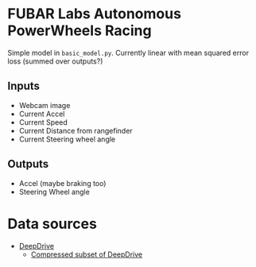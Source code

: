 # FUBAR Labs Autonomous PowerWheels Racing

Simple model in `basic_model.py`.  Currently linear with mean squared error loss (summed over outputs?)

## Inputs

* Webcam image
* Current Accel
* Current Speed
* Current Distance from rangefinder
* Current Steering wheel angle

## Outputs

* Accel (maybe braking too)
* Steering Wheel angle

# Data sources

* [DeepDrive](http://deepdrive.io)
  * [Compressed subset of DeepDrive](https://drive.google.com/open?id=0B0zbVEese408WjYtWGdJWTF0Rjg)
